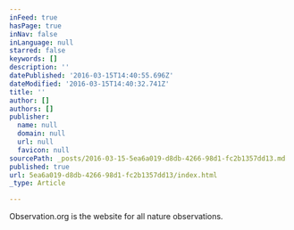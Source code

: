 ```yaml
---
inFeed: true
hasPage: true
inNav: false
inLanguage: null
starred: false
keywords: []
description: ''
datePublished: '2016-03-15T14:40:55.696Z'
dateModified: '2016-03-15T14:40:32.741Z'
title: ''
author: []
authors: []
publisher:
  name: null
  domain: null
  url: null
  favicon: null
sourcePath: _posts/2016-03-15-5ea6a019-d8db-4266-98d1-fc2b1357dd13.md
published: true
url: 5ea6a019-d8db-4266-98d1-fc2b1357dd13/index.html
_type: Article

---
```

Observation.org is the website for all nature observations.